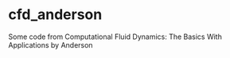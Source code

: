 # cfd_anderson
Some code from Computational Fluid Dynamics: The Basics With Applications by Anderson
